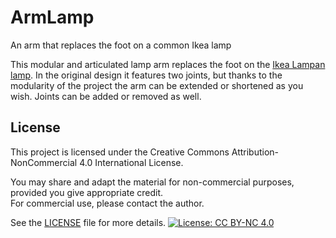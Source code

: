 # ArmLamp
An arm that replaces the foot on a common Ikea lamp

This modular and articulated lamp arm replaces the foot on the [Ikea Lampan lamp](https://www.ikea.com/nl/nl/p/lampan-tafellamp-wit-20046988).
In the original design it features two joints, but thanks to the modularity of the project the arm can be extended or shortened as you wish. Joints can be added or removed as well.

## License

This project is licensed under the Creative Commons Attribution-NonCommercial 4.0 International License.

You may share and adapt the material for non-commercial purposes, provided you give appropriate credit.  
For commercial use, please contact the author.

See the [LICENSE](LICENSE) file for more details.
[![License: CC BY-NC 4.0](https://licensebuttons.net/l/by-nc/4.0/88x31.png)](https://creativecommons.org/licenses/by-nc/4.0/)
